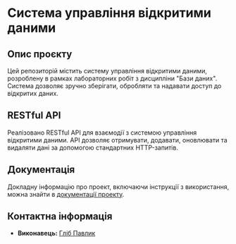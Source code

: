 # Система управління відкритими даними

## Опис проєкту

Цей репозиторій містить систему управління відкритими даними, розроблену в рамках лабораторних робіт з дисципліни "Бази даних". Система дозволяє зручно зберігати, обробляти та надавати доступ до відкритих даних.

## RESTful API

Реалізовано RESTful API для взаємодії з системою управління відкритими даними. API дозволяє отримувати, додавати, оновлювати та видаляти дані за допомогою стандартних HTTP-запитів.

## Документація

Докладну інформацію про проект, включаючи інструкції з використання, можна знайти в [документації проекту](https://hlibpavlyk.github.io/IM-22_lab_and_course_works/).

## Контактна інформація

- **Виконавець:** [Гліб Павлик](https://t.me/hlibpavlyk)

